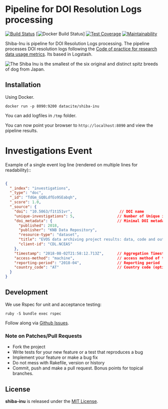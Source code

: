 # Pipeline for DOI Resolution Logs processing

[![Build Status](https://travis-ci.org/datacite/shiba-inu.svg?branch=master)](https://travis-ci.org/datacite/shiba-inu) 
[![Docker Build Status](https://img.shields.io/docker/build/datacite/shiba-inu.svg)]
[![Test Coverage](https://api.codeclimate.com/v1/badges/107d556dafb28c85d261/test_coverage)](https://codeclimate.com/github/datacite/shiba-inu/test_coverage)
[![Maintainability](https://api.codeclimate.com/v1/badges/107d556dafb28c85d261/maintainability)](https://codeclimate.com/github/datacite/shiba-inu/maintainability)

Shiba-Inu is pipeline for DOI Resolution Logs processing. The pipeline processes DOI resolution logs following the [Code of practice for research data usage metrics](https://doi.org/10.7287/peerj.preprints.26505v1). Its based in Logstash.


![The Shiba Inu is the smallest of the six original and distinct spitz breeds of dog from Japan.](https://i.imgur.com/ueW0Leo.jpg)


## Installation

Using Docker. 

```
docker run -p 8090:9200 datacite/shiba-inu
```


You can add logfiles in `/tmp` folder.

You can now point your browser to `http://localhost:8090` and view the pipeline results.


# Investigations Event

Example of a single event log line (rendered on multiple lines for readability)::

```json

{
  "_index": "investigations",
  "_type": "doc",
  "_id": "TdGm_GQBLdfEo9SEabqh",
  "_score": 1.0,
  "_source": {
    "doi": "10.5063/f1t151vr",                     // DOI name
    "unique-investigations": 5,                   // Number of Unique investigations for the reporting period
    "doi_metadata": {                             // Minimal DOI metadata
      "published": 2018,
      "publisher": "KNB Data Repository",
      "resource-type": "dataset",
      "title": "EVOS data archiving project results: data, code and output (2016)",
      "client-id": "CDL.NCEAS"
    },                           
    "timestamp": "2018-08-02T21:58:12.713Z",      // Aggregation Timestamp
    "access-method": "machine",                   // access method of the aggregation
    "reporting-period": "2018-04",                // Reporting period
    "country_code": "AT"                          // Country code (optional)
  }
}

```

## Development

We use Rspec for unit and acceptance testing:

```
ruby -S bundle exec rspec
```

Follow along via [Github Issues](https://github.com/datacite/shiba-inu/issues).

### Note on Patches/Pull Requests

* Fork the project
* Write tests for your new feature or a test that reproduces a bug
* Implement your feature or make a bug fix
* Do not mess with Rakefile, version or history
* Commit, push and make a pull request. Bonus points for topical branches.

## License
**shiba-inu** is released under the [MIT License](https://github.com/datacite/shiba-inu/blob/master/LICENSE).
